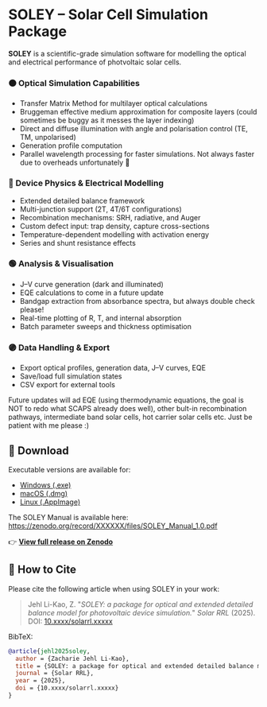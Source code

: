 # SOLEY – Solar Cell Simulation Package

**SOLEY** is a scientific-grade simulation software for modelling the optical and electrical performance of photvoltaic solar cells.

### 🟠 Optical Simulation Capabilities
- Transfer Matrix Method for multilayer optical calculations  
- Bruggeman effective medium approximation for composite layers (could sometimes be buggy as it messes the layer indexing)  
- Direct and diffuse illumination with angle and polarisation control (TE, TM, unpolarised)  
- Generation profile computation
- Parallel wavelength processing for faster simulations. Not always faster due to overheads unfortunately 🥴

### 🔵 Device Physics & Electrical Modelling
- Extended detailed balance framework  
- Multi-junction support (2T, 4T/6T configurations)  
- Recombination mechanisms: SRH, radiative, and Auger  
- Custom defect input: trap density, capture cross-sections  
- Temperature-dependent modelling with activation energy  
- Series and shunt resistance effects

### 🟢 Analysis & Visualisation
- J–V curve generation (dark and illuminated)  
- EQE calculations to come in a future update  
- Bandgap extraction from absorbance spectra, but always double check please!  
- Real-time plotting of R, T, and internal absorption  
- Batch parameter sweeps and thickness optimisation

### 🟣 Data Handling & Export
- Export optical profiles, generation data, J–V curves, EQE  
- Save/load full simulation states  
- CSV export for external tools  

Future updates will ad EQE (using thermodynamic equations, the goal is NOT to redo what SCAPS already does well), other bult-in recombination pathways, intermediate band solar cells, hot carrier solar cells etc. Just be patient with me please :)

## 🔽 Download

Executable versions are available for:

- [Windows (.exe)](https://zenodo.org/record/XXXXXX/files/SOLEY_Windows.exe)
- [macOS (.dmg)](https://zenodo.org/record/XXXXXX/files/SOLEY_macOS.dmg)
- [Linux (.AppImage)](https://zenodo.org/record/XXXXXX/files/SOLEY_Linux.AppImage)

The SOLEY Manual is available here: https://zenodo.org/record/XXXXXX/files/SOLEY_Manual_1.0.pdf 

👉 **[View full release on Zenodo](https://zenodo.org/record/XXXXXX)**

## 📖 How to Cite

Please cite the following article when using SOLEY in your work:

> Jehl Li-Kao, Z. "*SOLEY: a package for optical and extended detailed balance model for photovoltaic device simulation.*" *Solar RRL* (2025). DOI: [10.xxxx/solarrl.xxxxx](https://doi.org/10.xxxx/solarrl.xxxxx)

BibTeX:
```bibtex
@article{jehl2025soley,
  author = {Zacharie Jehl Li-Kao},
  title = {SOLEY: a package for optical and extended detailed balance model for photovoltaic device simulation},
  journal = {Solar RRL},
  year = {2025},
  doi = {10.xxxx/solarrl.xxxxx}
}

